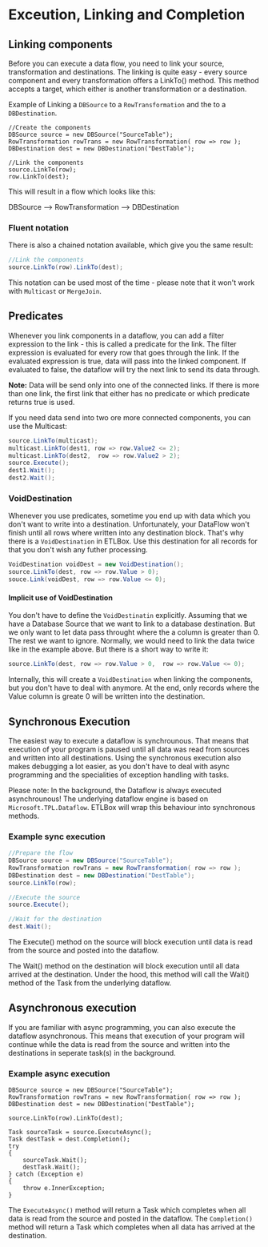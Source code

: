 ﻿# Exceution, Linking and Completion

## Linking components

Before you can execute a data flow, you need to link your source, transformation and destinations.
The linking is quite easy - every source component and every transformation offers a LinkTo() method.
This method accepts a target, which either is another transformation or a destination. 

Example of Linking a `DBSource` to a `RowTransformation` and the to a `DBDestination`.

```
//Create the components
DBSource source = new DBSource("SourceTable");
RowTransformation rowTrans = new RowTransformation( row => row );
DBDestination dest = new DBDestination("DestTable");

//Link the components
source.LinkTo(row);
row.LinkTo(dest);
```

This will result in a flow which looks like this:

DBSource --> RowTransformation --> DBDestination

### Fluent notation

There is also a chained notation available, which give you the same result:

```C#
//Link the components
source.LinkTo(row).LinkTo(dest);
```

This notation can be used most of the time - please note that it won't work with `Multicast` or `MergeJoin`. 

## Predicates 

Whenever you link components in a dataflow, you can add a filter expression to the link -
this is called a predicate for the link.
The filter expression is evaluated for every row that goes through the link.
If the evaluated expression is true, data will pass into the linked component.
If evaluated to false, the dataflow will try the next link to send its data through.

**Note:** Data will be send only into one of the connected links. If there is more than one link,
the first link that either has no predicate or which predicate returns true is used.

If you need data send into two ore more connected components, you can use the Multicast:

```C#
source.LinkTo(multicast);
multicast.LinkTo(dest1, row => row.Value2 <= 2);
multicast.LinkTo(dest2,  row => row.Value2 > 2);
source.Execute();
dest1.Wait();
dest2.Wait();
```

### VoidDestination

Whenever you use predicates, sometime you end up with data which you don't want to write into a destination.
Unfortunately, your DataFlow won't finish until all rows where written into any destination block. That's why 
there is a `VoidDestination` in ETLBox. Use this destination for all records for that you don't wish any futher processing. 

```C#
VoidDestination voidDest = new VoidDestination(); 
source.LinkTo(dest, row => row.Value > 0);
souce.Link(voidDest, row => row.Value <= 0);
```

#### Implicit use of VoidDestination

You don't have to define the `VoidDestinatin` explicitly. Assuming that we have a Database Source 
that we want to link to a database destination. But we only want to let data pass throught where the 
a column is greater than 0. The rest we want to ignore. Normally, we would need to link the data twice like in 
the example above. But there is a short way to write it: 

```C#
source.LinkTo(dest, row => row.Value > 0,  row => row.Value <= 0);
```

Internally, this will create a `VoidDestination` when linking the components, but you don't have to deal with anymore.
At the end, only records where the Value column is greate 0 will be written into the destination.


## Synchronous Execution

The easiest way to execute a dataflow is synchrounous. That means that execution of your program is paused
until all data was read from sources and written into all destinations. Using the synchronous execution also makes
debugging a lot easier, as you don't have to deal with async programming and the specialities of exception
handling with tasks.

Please note: In the background, the Dataflow is always executed asynchrounous! The underlying dataflow engine
is based on `Microsoft.TPL.Dataflow`. ETLBox will wrap this behaviour into synchronous methods. 

### Example sync execution

```C#
//Prepare the flow
DBSource source = new DBSource("SourceTable");
RowTransformation rowTrans = new RowTransformation( row => row );
DBDestination dest = new DBDestination("DestTable");
source.LinkTo(row);

//Execute the source 
source.Execute();

//Wait for the destination
dest.Wait(); 
```

The Execute() method on the source will block execution until data is read from the source and posted into the dataflow.

The Wait() method on the destination will block execution until all data arrived at the destination. Under the hood,
this method will call the Wait() method of the Task from the underlying dataflow.

## Asynchronous execution

If you are familiar with async programming, you can also execute the dataflow asynchronous. This means that
execution of your program will continue while the data is read from the source and written into the destinations 
in seperate task(s) in the background. 

### Example async execution

```
DBSource source = new DBSource("SourceTable");
RowTransformation rowTrans = new RowTransformation( row => row );
DBDestination dest = new DBDestination("DestTable");

source.LinkTo(row).LinkTo(dest);

Task sourceTask = source.ExecuteAsync();
Task destTask = dest.Completion();
try
{
    sourceTask.Wait();
    destTask.Wait();
} catch (Exception e)
{
    throw e.InnerException;
}
```

The `ExecuteAsync()` method will return a Task which completes when all data is read from the source and posted in the dataflow.
The `Completion()` method will return a Task which completes when all data has arrived at the destination.


